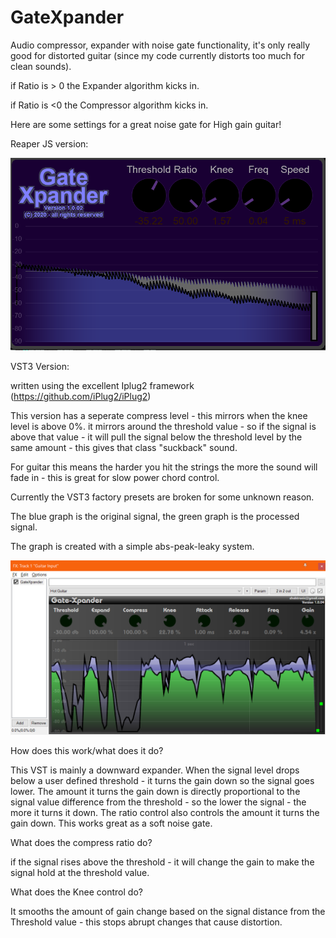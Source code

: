 # GateXpander
Audio compressor, expander with noise gate functionality, it's only really good for distorted guitar (since my code currently distorts too much for clean sounds).

if Ratio is > 0 the Expander algorithm kicks in.

if Ratio is <0 the Compressor algorithm kicks in.

Here are some settings for a great noise gate for High gain guitar!

Reaper JS version:

![](./Images/GateExpander.png)


VST3 Version:

written using the excellent Iplug2 framework  (https://github.com/iPlug2/iPlug2)

This version has a seperate compress level - this mirrors when the knee level is above 0%.
it mirrors around the threshold value - so if the signal is above that value - it will pull the signal below the threshold level
by the same amount  - this gives that class "suckback" sound.

For guitar this means the harder you hit the strings the more the sound will fade in - this is great for slow power chord control.

Currently the VST3 factory presets are broken for some unknown reason.


The blue graph is the original signal, the green graph is the processed signal.

The graph is created with a simple abs-peak-leaky system.

![](./Images/GateExpanderVst3.png)


How does this work/what does it do?


This VST is mainly a downward expander. When the signal level drops below a user defined threshold - it turns the gain down so the signal goes lower. The amount it turns the gain down is directly proportional to the signal value difference from the threshold - so the lower the signal - the more it turns it down. The ratio control also controls the amount it turns the gain down. This works great as a soft noise gate.

What does the compress ratio do?

if the signal rises above the threshold - it will change the gain to make the signal hold at the threshold value.

What does the Knee control do?

It smooths the amount of gain change based on the signal distance from the Threshold value - this stops abrupt changes that cause distortion.



